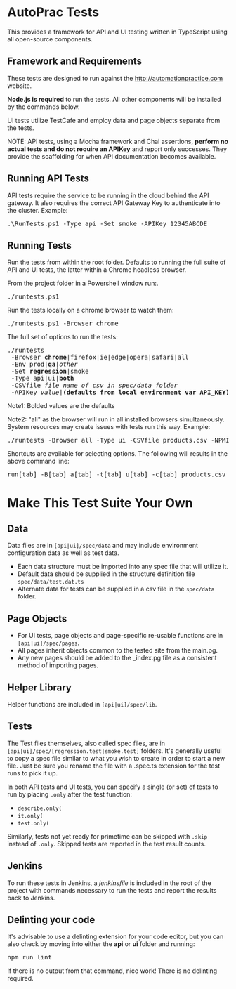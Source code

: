 ﻿# AutoPrac Tests

This provides a framework for API and UI testing written in TypeScript using all open-source components.

## Framework and Requirements

These tests are designed to run against the http://automationpractice.com website.

<b>Node.js is required</b> to run the tests. All other components will be installed by the commands below.

UI tests utilize TestCafe and employ data and page objects separate from the tests.

NOTE: API tests, using a Mocha framework and Chai assertions, <b>perform no actual tests and do not require an APIKey</b> and report only successes. They provide the scaffolding for when API documentation becomes available.

## Running API Tests

API tests require the service to be running in the cloud behind the API gateway.  It also requires the correct API Gateway Key to authenticate into the cluster. Example:
<pre>
.\RunTests.ps1 -Type api -Set smoke -APIKey 12345ABCDE
</pre>

## Running Tests

Run the tests from within the root folder. Defaults to running the full suite of API and UI tests, the latter within a Chrome headless browser.

From the project folder in a Powershell window run:.
<pre>
./runtests.ps1
</pre>

Run the tests locally on a chrome browser to watch them:
<pre>
./runtests.ps1 -Browser chrome
</pre>

The full set of options to run the tests:
<pre>
./runtests
 -Browser <b>chrome</b>|firefox|ie|edge|opera|safari|all
 -Env prod|<b>qa</b>|<i>other</i>
 -Set <b>regression</b>|smoke
 -Type api|ui|<b>both</b>
 -CSVfile <i>file name of csv in spec/data folder</i>
 -APIKey <i>value</i>|<b>(defaults from local environment var API_KEY)</b>
</pre>

Note1: Bolded values are the defaults

Note2: "all" as the browser will run in all installed browsers simultaneously. System resources may create issues with tests run this way. Example:
<pre>
./runtests -Browser all -Type ui -CSVfile products.csv -NPMInstallSkip
</pre>

Shortcuts are available for selecting options. The following will results in the above command line:
<pre>
run[tab] -B[tab] a[tab] -t[tab] u[tab] -c[tab] products.csv -n[tab]
</pre>

# Make This Test Suite Your Own
## Data
Data files are in `[api|ui]/spec/data` and may include environment configuration data as well as test data.
* Each data structure must be imported into any spec file that will utilize it.
* Default data should be supplied in the structure definition file `spec/data/test.dat.ts`
* Alternate data for tests can be supplied in a csv file in the `spec/data` folder.

## Page Objects
* For UI tests, page objects and page-specific re-usable functions are in `[api|ui]/spec/pages`.
* All pages inherit objects common to the tested site from the main.pg.
* Any new pages should be added to the _index.pg file as a consistent method of importing pages.

## Helper Library
Helper functions are included in `[api|ui]/spec/lib`.

## Tests
The Test files themselves, also called spec files, are in `[api|ui]/spec/[regression.test|smoke.test]` folders. It's generally useful to copy a spec file similar to what you wish to create in order to start a new file. Just be sure you rename the file with a .spec.ts extension for the test runs to pick it up.

In both API tests and UI tests, you can specify a single (or set) of tests to run by placing `.only` after the test function:
* `describe.only(`
* `it.only(`
* `test.only(`

Similarly, tests not yet ready for primetime can be skipped with `.skip` instead of `.only`. Skipped tests are reported in the test result counts.

## Jenkins
To run these tests in Jenkins, a <i>jenkinsfile</i> is included in the root of the project with commands necessary to run the tests and report the results back to Jenkins.

## Delinting your code
It's advisable to use a delinting extension for your code editor, but you can also check by moving into either the <b>api</b> or <b>ui</b> folder and running:
<pre>
npm run lint
</pre>
If there is no output from that command, nice work! There is no delinting required.
